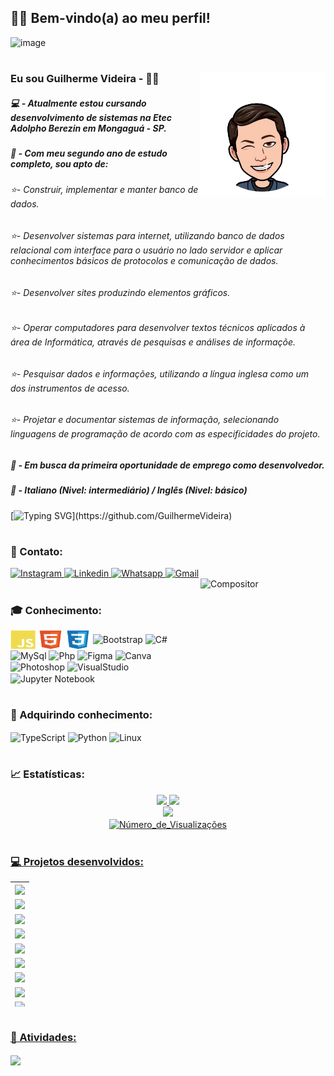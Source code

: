 ## 👋🏻 Bem-vindo(a) ao meu perfil!

![image](https://user-images.githubusercontent.com/123119430/223731708-7c2216db-5e5a-4688-814f-e6e7243fd990.png) 

#
 
<img align="right" alt="Avatar" height="200" width="200"  src="https://github.com/GuilhermeVideira/GuilhermeVideira/blob/main/Avatar/Guilherme%20Videira.png?raw=true" />

### Eu sou Guilherme Videira - 🧑🏻‍

##### 💻 - Atualmente estou cursando desenvolvimento de sistemas na Etec Adolpho Berezin em Mongaguá - SP. 

##### 📑 - Com meu segundo ano de estudo completo, sou apto de: 

###### ⭐- Construir, implementar e manter banco de dados. 

###### ⭐- Desenvolver sistemas para internet, utilizando banco de dados relacional com interface para o usuário no lado servidor e aplicar conhecimentos básicos de protocolos e comunicação de dados.

###### ⭐- Desenvolver sites produzindo elementos gráficos. 

###### ⭐- Operar computadores para desenvolver textos técnicos aplicados à área de Informática, através de pesquisas e análises de informaçõe. 

###### ⭐- Pesquisar dados e informações, utilizando a língua inglesa como um dos instrumentos de acesso.

###### ⭐- Projetar e documentar sistemas de informação, selecionando linguagens de programação de acordo com as especificidades do projeto.

##### 💼 - Em busca da primeira oportunidade de emprego como desenvolvedor. 

##### 👅 - Italiano (Nivel: intermediário) / Inglês (Nivel: básico)
 

[![Typing SVG](https://readme-typing-svg.herokuapp.com?font=Fira+Code&size=30&pause=1000&color=238972&center=true&vCenter=true&width=1000&lines=Welcome%2C+My+name+is+Guilherme+Videira!;I'm+16+years+old.;I'm+from+Brazil%2C+Mongaguá+-+SP.;I+study+systems+development!+;at+Etec+Adolpho+Berezin!;Follw+we!)](https://github.com/GuilhermeVideira)


#
### 📱 Contato:

<div> 
 
  <a href="https://www.instagram.com/guiiziin07/" target="_blank">
   <img alt="Instagram" src="https://img.shields.io/badge/-Instagram-%23E4405F?style=for-the-badge&logo=instagram&logoColor=white" target="_blank">
   </a> 
 
  <a href="https://www.linkedin.com/in/guilherme-videira-5b147b238/" target="_blank">
    <img alt="Linkedin" src="https://img.shields.io/badge/-LinkedIn-%230077B5?style=for-the-badge&logo=linkedin&logoColor=white" target="_blank">
  </a>
 
  <a href="https://wa.me/5513996374996?text=Olá!%20Inicie%20a%20conversa%20e%20entre%20em%20contato%20comigo!" target="_blank">
    <img src="https://img.shields.io/badge/WhatsApp-25D366?style=for-the-badge&logo=whatsapp&logoColor=white" alt="Whatsapp">
   </a>
 
 <a href="mailto:guifvideira@gmail.com" target="_blank">
  <img src="https://img.shields.io/badge/Gmail-D14836?style=for-the-badge&logo=gmail&logoColor=white" alt="Gmail">
 </a>

  
<div>
<img align="right" alt="Compositor" height="200" width="200"  src="https://cdn.jsdelivr.net/gh/devicons/devicon/icons/phalcon/phalcon-original.svg" />
</div>
          
  #
   ### 🎓 Conhecimento:
  <img align="center" alt="Js" height="30" width="40" src="https://raw.githubusercontent.com/devicons/devicon/master/icons/javascript/javascript-plain.svg">
  <img align="center" alt="HTML" height="30" width="40" src="https://raw.githubusercontent.com/devicons/devicon/master/icons/html5/html5-original.svg">
  <img align="center" alt="CSS" height="30" width="40" src="https://raw.githubusercontent.com/devicons/devicon/master/icons/css3/css3-original.svg">
   <img align="center" alt="Bootstrap" height="30" width="40" src="https://cdn.jsdelivr.net/gh/devicons/devicon/icons/bootstrap/bootstrap-plain-wordmark.svg" />
  <img  align="center" alt="C#" height="30" width="40" src="https://cdn.jsdelivr.net/gh/devicons/devicon/icons/csharp/csharp-original.svg" />
  <img  align="center" alt="MySql" height="30" width="40" src="https://cdn.jsdelivr.net/gh/devicons/devicon/icons/mysql/mysql-original.svg" />
  <img align="center" alt="Php" height="30" width="40" src="https://cdn.jsdelivr.net/gh/devicons/devicon/icons/php/php-original.svg">
   <img align="center" alt="Figma" height="30" width="40"  src="https://cdn.jsdelivr.net/gh/devicons/devicon/icons/figma/figma-original.svg" />
    <img align="center" alt="Canva" height="30" width="40" src="https://cdn.jsdelivr.net/gh/devicons/devicon/icons/canva/canva-original.svg" />
   <img align="center" alt="Photoshop" height="30" width="40" src="https://cdn.jsdelivr.net/gh/devicons/devicon/icons/photoshop/photoshop-plain.svg" />
   <img align="center" alt="VisualStudio" height="30" width="40" src="https://cdn.jsdelivr.net/gh/devicons/devicon/icons/visualstudio/visualstudio-plain.svg" />
 <img  align="center" alt="Jupyter Notebook" height="30" width="40" src="https://cdn.jsdelivr.net/gh/devicons/devicon/icons/jupyter/jupyter-original-wordmark.svg" />
</div>
 
#

 ### 🧠 Adquirindo conhecimento:
<img align="center" alt="TypeScript" height="30" width="40" src="https://cdn.jsdelivr.net/gh/devicons/devicon/icons/typescript/typescript-original.svg" />  <img align="center" alt="Python" height="35" width="40" src="https://cdn.jsdelivr.net/gh/devicons/devicon/icons/python/python-original-wordmark.svg" /> 
<img align="center" alt="Linux" height="30" width="40" src="https://cdn.jsdelivr.net/gh/devicons/devicon/icons/linux/linux-original.svg" />
</div>
                  
# 

### 📈 Estatísticas:

 <div align="center">
  <a href="https://github.com/GuilhermeVideira">
  <img height="180em" src="https://github-readme-stats.vercel.app/api?username=GuilhermeVideira&theme=gotham&show_icons=true&include_all_commits=true&hide_border=true"/>
  <img height="180em" src="https://github-readme-stats.vercel.app/api/top-langs/?username=GuilhermeVideira&theme=gotham&hide_border=true&layout=compact&langs_count=10"/>
  <br>
  <img height="190px" src="https://streak-stats.demolab.com?user=GuilhermeVideira&theme=gotham&hide_border=true&locale=pt_BR" />
   <br>
   <center> <img align="center" src="https://visitor-badge.feriirawann.repl.co?username=GuilhermeVideira&repo=https://github.com/GuilhermeVideira/GuilhermeVideira&label=VISITANTES&color=%232BA888&style=for-the-badge&label=Visualizacaos&logo=OpenTelemetry&logoColor=97cdcb&color=2ba888" alt="Número_de_Visualizações" height="40px" /> </center>
   </div>
  
# 

### 💻 Projetos desenvolvidos:
 
   
 <div align="center">
  
   <table height="200px">
     <tr>
      <td>
      <a href="https://github.com/GuilhermeVideira/Projeto-Desenvolvimento-de-sistemas" target="_blank">
        <img align="center" src="https://github-readme-stats-endrewss.vercel.app/api/pin?username=GuilhermeVideira&repo=Projeto-Desenvolvimento-de-sistemas&theme=gotham&hide_border=true&show_icons=true&cache_seconds=14400">
    </a>
      </td>
    </tr>
     <tr>
      <td>
      <a href="https://github.com/GuilhermeVideira/Projeto-Italia" target="_blank">
        <img align="center" src="https://github-readme-stats-endrewss.vercel.app/api/pin?username=GuilhermeVideira&repo=Projeto-Italia&theme=gotham&hide_border=true&show_icons=true&cache_seconds=14400">
    </a>
      </td>
    </tr>
     <tr>
      <td>
      <a href="https://github.com/GuilhermeVideira/Projeto-Mario-Bros" target="_blank">
        <img align="center" src="https://github-readme-stats-endrewss.vercel.app/api/pin?username=GuilhermeVideira&repo=Projeto-Mario-Bros&theme=gotham&hide_border=true&show_icons=true&cache_seconds=14400">
    </a>
      </td>
    </tr>
    <tr>
      <td>
      <a href="https://github.com/GuilhermeVideira/Projeto-Pac-Man" target="_blank">
        <img align="center" src="https://github-readme-stats-endrewss.vercel.app/api/pin?username=GuilhermeVideira&repo=Projeto-Pac-Man&theme=gotham&hide_border=true&show_icons=true&cache_seconds=14400">
    </a>
      </td>
    </tr>
     <tr>
      <td>
      <a href="https://github.com/GuilhermeVideira/Projeto-Tela-De-Login " target="_blank">
        <img align="center" src="https://github-readme-stats-endrewss.vercel.app/api/pin?username=GuilhermeVideira&repo=Projeto-Tela-De-Login&theme=gotham&hide_border=true&show_icons=true&cache_seconds=14400">
    </a>
      </td>
    </tr>
     <tr>
      <td>
      <a href="https://github.com/GuilhermeVideira/Portifolio" target="_blank">
        <img align="center" src="https://github-readme-stats-endrewss.vercel.app/api/pin?username=GuilhermeVideira&repo=Portifolio&theme=gotham&hide_border=true&show_icons=true&cache_seconds=14400">
    </a>
      </td>
    </tr>
     <tr>
      <td>
      <a href="https://github.com/GuilhermeVideira/Projeto-Tela-De-Cadastro" target="_blank">
        <img align="center" src="https://github-readme-stats-endrewss.vercel.app/api/pin?username=GuilhermeVideira&repo=Projeto-Tela-De-Cadastro&theme=gotham&hide_border=true&show_icons=true&cache_seconds=14400">
    </a>
      </td>
    </tr>
     <tr>
      <td>
      <a href="https://github.com/GuilhermeVideira/Projeto-Site-de-Operadores-Logicos" target="_blank">
  <img align="center" src="https://github-readme-stats-endrewss.vercel.app/api/pin?username=GuilhermeVideira&repo=Projeto-Site-de-Operadores-Logicos&theme=gotham&hide_border=true&show_icons=true&cache_seconds=14400">
    </a>
      </td>
    </tr>
     <tr>
      <td>
      <a href="https://github.com/GuilhermeVideira/Projeto-Exemplos-Funcionais-de-Switch" target="_blank">
  <img align="center" src="https://github-readme-stats-endrewss.vercel.app/api/pin?username=GuilhermeVideira&repo=Projeto-Exemplos-Funcionais-de-Switch&theme=gotham&hide_border=true&show_icons=true&cache_seconds=14400">
    </a>
      </td>
    </tr>
     <tr>
      <td>
      <a href="https://github.com/GuilhermeVideira/Projeto-Automacao-de-Analise-Ambientais-e-Geoprocessamento" target="_blank">
  <img align="center" src="https://github-readme-stats-endrewss.vercel.app/api/pin?username=GuilhermeVideira&repo=Projeto-Automacao-de-Analise-Ambientais-e-Geoprocessamento&theme=gotham&hide_border=true&show_icons=true&cache_seconds=14400">
    </a>
      </td>
    </tr>
     <tr>
      <td>
      <a href="https://github.com/GuilhermeVideira/Projeto-Automacao-Web" target="_blank">
  <img align="center" src="https://github-readme-stats-endrewss.vercel.app/api/pin?username=GuilhermeVideira&repo=Projeto-Automacao-Web&theme=gotham&hide_border=true&show_icons=true&cache_seconds=14400">
    </a>
      </td>
    </tr>
      <tr>
      <td>
      <a href="https://github.com/GuilhermeVideira/Projeto-Ciencia-de-Dados" target="_blank">
  <img align="center" src="https://github-readme-stats-endrewss.vercel.app/api/pin?username=GuilhermeVideira&repo=Projeto-Ciencia-de-Dados&theme=gotham&hide_border=true&show_icons=true&cache_seconds=14400">
    </a>
      </td>
    </tr>
      <tr>
      <td>
      <a href="https://github.com/GuilhermeVideira/Projeto-Aplicativo-de-Reserva-de-Lugar" target="_blank">
  <img align="center" src="https://github-readme-stats-endrewss.vercel.app/api/pin?username=GuilhermeVideira&repo=Projeto-Aplicativo-de-Reserva-de-Lugar&theme=gotham&hide_border=true&show_icons=true&cache_seconds=14400">
    </a>
      </td>
    </tr>
     <tr>
      <td>
      <a href="https://github.com/GuilhermeVideira/Projeto-Analise-de-dados" target="_blank">
  <img align="center" src="https://github-readme-stats-endrewss.vercel.app/api/pin?username=GuilhermeVideira&repo=Projeto-Analise-de-dados&theme=gotham&hide_border=true&show_icons=true&cache_seconds=14400">
    </a>
      </td>
    </tr>
    <tr>
      <td>
      <a href="https://github.com/GuilhermeVideira/Projeto-Automacao-de-Processos" target="_blank">
  <img align="center" src="https://github-readme-stats-endrewss.vercel.app/api/pin?username=GuilhermeVideira&repo=Projeto-Automacao-de-Processos&theme=gotham&hide_border=true&show_icons=true&cache_seconds=14400">
    </a>
      </td>
    </tr>
    </tr>
   <tr>
      <td>
      <a href="https://github.com/GuilhermeVideira/Projeto-Site-de-Sistema-de-Notas" target="_blank">
  <img align="center" src="https://github-readme-stats-endrewss.vercel.app/api/pin?username=GuilhermeVideira&repo=Projeto-Site-de-Sistema-de-Notas&theme=gotham&hide_border=true&show_icons=true&cache_seconds=14400">
    </a>
      </td>
    </tr>
    </tr>
    <tr>
      <td>
      <a href="https://github.com/GuilhermeVideira/Projeto-Aplicativo-de-Cadastro" target="_blank">
  <img align="center" src="https://github-readme-stats-endrewss.vercel.app/api/pin?username=GuilhermeVideira&repo=Projeto-Aplicativo-de-Cadastro&theme=gotham&hide_border=true&show_icons=true&cache_seconds=14400">
    </a>
      </td>
    </tr>
    </tr>
     <tr>
      <td>
      <a href="https://github.com/GuilhermeVideira/Projeto-Sistema-Calendario-e-Relogio" target="_blank">
  <img align="center" src="https://github-readme-stats-endrewss.vercel.app/api/pin?username=GuilhermeVideira&repo=Projeto-Sistema-Calendario-e-Relogio&theme=gotham&hide_border=true&show_icons=true&cache_seconds=14400">
    </a>
      </td>
    </tr>
    </tr>
     <tr>
      <td>
      <a href="https://github.com/GuilhermeVideira/Projeto-Site-de-Exercicios-Php" target="_blank">
        <img align="center" src="https://github-readme-stats-endrewss.vercel.app/api/pin?username=GuilhermeVideira&repo=Projeto-Site-de-Exercicios-Php&theme=gotham&hide_border=true&show_icons=true&cache_seconds=14400">
    </a>
      </td>
    </tr>
    </tr>
     <tr>
      <td>
      <a href="https://github.com/GuilhermeVideira/Projeto-Lista-de-Tarefas" target="_blank">
        <img align="center" src="https://github-readme-stats-endrewss.vercel.app/api/pin?username=GuilhermeVideira&repo=Projeto-Lista-de-Tarefas&theme=gotham&hide_border=true&show_icons=true&cache_seconds=14400">
    </a>
      </td>
    </tr>
    </tr>
    <tr>
      <td>
      <a href="https://github.com/GuilhermeVideira/Projeto-Mobile" target="_blank">
        <img align="center" src="https://github-readme-stats-endrewss.vercel.app/api/pin?username=GuilhermeVideira&repo=Projeto-Mobile&theme=gotham&hide_border=true&show_icons=true&cache_seconds=14400">
    </a>
      </td>
    </tr>
  <tr>
      <td>
      <a href="https://github.com/GuilhermeVideira/Projeto-Cadastro-de-Clientes" target="_blank">
        <img align="center" src="https://github-readme-stats-endrewss.vercel.app/api/pin?username=GuilhermeVideira&repo=Projeto-Cadastro-de-Clientes&theme=gotham&hide_border=true&show_icons=true&cache_seconds=14400">
    </a>
      </td>
    </tr>
     <tr>
      <td>
      <a href="https://github.com/GuilhermeVideira/Projeto-Conversao-de-Temperatura" target="_blank">
        <img align="center" src="https://github-readme-stats-endrewss.vercel.app/api/pin?username=GuilhermeVideira&repo=Projeto-Conversao-de-Temperatura&theme=gotham&hide_border=true&show_icons=true&cache_seconds=14400">
    </a>
      </td>
    </tr>
     <tr>
      <td>
      <a href="https://github.com/GuilhermeVideira/Projeto-Calculadora" target="_blank">
        <img align="center" src="https://github-readme-stats-endrewss.vercel.app/api/pin?username=GuilhermeVideira&repo=Projeto-Calculadora&theme=gotham&hide_border=true&show_icons=true&cache_seconds=14400">
    </a>
      </td>
    </tr>
     <tr>
      <td>
      <a href="https://github.com/GuilhermeVideira/Projeto-Calculadora-Regra-de-Tres" target="_blank">
        <img align="center" src="https://github-readme-stats-endrewss.vercel.app/api/pin?username=GuilhermeVideira&repo=Projeto-Calculadora-Regra-de-Tres&theme=gotham&hide_border=true&show_icons=true&cache_seconds=14400">
    </a>
      </td>
    </tr>
     <tr>
      <td>
      <a href="https://github.com/GuilhermeVideira/Projeto-Calculadora-Regra-De-Tres-Composta" target="_blank">
        <img align="center" src="https://github-readme-stats-endrewss.vercel.app/api/pin?username=GuilhermeVideira&repo=Projeto-Calculadora-Regra-De-Tres-Composta&theme=gotham&hide_border=true&show_icons=true&cache_seconds=14400">
    </a>
      </td>
    </tr>
    <tr>
      <td>
      <a href="https://github.com/GuilhermeVideira/Projeto-Lampada" target="_blank">
        <img align="center" src="https://github-readme-stats-endrewss.vercel.app/api/pin?username=GuilhermeVideira&repo=Projeto-Lampada&theme=gotham&hide_border=true&show_icons=true&cache_seconds=14400">
    </a>
      </td>
    </tr>
    <tr>
      <td>
      <a href="https://github.com/GuilhermeVideira/Projeto-The-Last-of-Us" target="_blank">
        <img align="center" src="https://github-readme-stats-endrewss.vercel.app/api/pin?username=GuilhermeVideira&repo=Projeto-The-Last-of-Us&theme=gotham&hide_border=true&show_icons=true&cache_seconds=14400">
    </a>
      </td>
    </tr>
    <tr>
      <td>
      <a href="https://github.com/GuilhermeVideira/Projeto-Calculadora-de-Consumo" target="_blank">
        <img align="center" src="https://github-readme-stats-endrewss.vercel.app/api/pin?username=GuilhermeVideira&repo=Projeto-Calculadora-de-Consumo&theme=gotham&hide_border=true&show_icons=true&cache_seconds=14400">
    </a>
      </td>
    </tr>
    <tr>
      <td>
      <a href="https://github.com/GuilhermeVideira/Projeto-Calculadora-Csharp" target="_blank">
        <img align="center" src="https://github-readme-stats-endrewss.vercel.app/api/pin?username=GuilhermeVideira&repo=Projeto-Calculadora-Csharp&theme=gotham&hide_border=true&show_icons=true&cache_seconds=14400">
    </a>
      </td>
    </tr>
    <tr>
      <td>
      <a href="https://github.com/GuilhermeVideira/Projeto-Sistema-Venda" target="_blank">
        <img align="center" src="https://github-readme-stats-endrewss.vercel.app/api/pin?username=GuilhermeVideira&repo=Projeto-Sistema-Venda&theme=gotham&hide_border=true&show_icons=true&cache_seconds=14400">
    </a>
      </td>
    </tr>
     <tr>
      <td>
      <a href="https://github.com/GuilhermeVideira/Projeto-Aplicativo-de-desenho" target="_blank">
        <img align="center" src="https://github-readme-stats-endrewss.vercel.app/api/pin?username=GuilhermeVideira&repo=Projeto-Aplicativo-de-desenho&theme=gotham&hide_border=true&show_icons=true&cache_seconds=14400">
    </a>
      </td>
    </tr>
     <tr>
      <td>
      <a href="https://github.com/GuilhermeVideira/Projeto-Formulario-de-Cadastro-de-dev" target="_blank">
        <img align="center" src="https://github-readme-stats-endrewss.vercel.app/api/pin?username=GuilhermeVideira&repo=Projeto-Formulario-de-Cadastro-de-dev&theme=gotham&hide_border=true&show_icons=true&cache_seconds=14400">
    </a>
      </td>
    </tr>
     <tr>
      <td>
      <a href="https://github.com/GuilhermeVideira/Projeto-Exercicios-Php" target="_blank">
        <img align="center" src="https://github-readme-stats-endrewss.vercel.app/api/pin?username=GuilhermeVideira&repo=Projeto-Exercicios-Php&theme=gotham&hide_border=true&show_icons=true&cache_seconds=14400">
    </a>
      </td>
    </tr>
     <tr>
      <td>
      <a href="https://github.com/GuilhermeVideira/Projeto-Relogio-Cronometro" target="_blank">
        <img align="center" src="https://github-readme-stats-endrewss.vercel.app/api/pin?username=GuilhermeVideira&repo=Projeto-Relogio-Cronometro&theme=gotham&hide_border=true&show_icons=true&cache_seconds=14400">
    </a>
      </td>
    </tr>
     <tr>
      <td>
      <a href="https://github.com/GuilhermeVideira/Projeto-Aplicativo-Formulario-de-Cadastro-de-Campeonato" target="_blank">
        <img align="center" src="https://github-readme-stats-endrewss.vercel.app/api/pin?username=GuilhermeVideira&repo=Projeto-Aplicativo-Formulario-de-Cadastro-de-Campeonato&theme=gotham&hide_border=true&show_icons=true&cache_seconds=14400">
    </a>
      </td>
    </tr>
     <tr>
      <td>
      <a href="https://github.com/GuilhermeVideira/Projeto-Exercicios-TypeScript" target="_blank">
        <img align="center" src="https://github-readme-stats-endrewss.vercel.app/api/pin?username=GuilhermeVideira&repo=Projeto-Exercicios-TypeScript&theme=gotham&hide_border=true&show_icons=true&cache_seconds=14400">
    </a>
      </td>
    </tr>
     <tr>
      <td>
      <a href="https://github.com/GuilhermeVideira/Projeto-Exercicios-CSharp01" target="_blank">
        <img align="center" src="https://github-readme-stats-endrewss.vercel.app/api/pin?username=GuilhermeVideira&repo=Projeto-Exercicios-CSharp01&theme=gotham&hide_border=true&show_icons=true&cache_seconds=14400">
    </a>
      </td>
    </tr>
      <tr>
      <td>
      <a href="https://github.com/GuilhermeVideira/Projeto-Exercicios-CSharp02" target="_blank">
        <img align="center" src="https://github-readme-stats-endrewss.vercel.app/api/pin?username=GuilhermeVideira&repo=Projeto-Exercicios-CSharp02&theme=gotham&hide_border=true&show_icons=true&cache_seconds=14400">
    </a>
      </td>
    </tr>
      <tr>
      <td>
      <a href="https://github.com/GuilhermeVideira/Projeto-Exercicios-CSharp03" target="_blank">
        <img align="center" src="https://github-readme-stats-endrewss.vercel.app/api/pin?username=GuilhermeVideira&repo=Projeto-Exercicios-CSharp03&theme=gotham&hide_border=true&show_icons=true&cache_seconds=14400">
    </a>
      </td>
    </tr>
      <tr>
      <td>
      <a href="https://github.com/GuilhermeVideira/Projeto-Exercicios-CSharp04" target="_blank">
        <img align="center" src="https://github-readme-stats-endrewss.vercel.app/api/pin?username=GuilhermeVideira&repo=Projeto-Exercicios-CSharp04&theme=gotham&hide_border=true&show_icons=true&cache_seconds=14400">
    </a>
      </td>
    </tr>
      <tr>
      <td>
      <a href="https://github.com/GuilhermeVideira/Projeto-Exercicios-CSharp05" target="_blank">
        <img align="center" src="https://github-readme-stats-endrewss.vercel.app/api/pin?username=GuilhermeVideira&repo=Projeto-Exercicios-CSharp05&theme=gotham&hide_border=true&show_icons=true&cache_seconds=14400">
    </a>
      </td>
    </tr>
      <tr>
      <td>
      <a href="https://github.com/GuilhermeVideira/Projeto-Exercicios-CSharp06" target="_blank">
        <img align="center" src="https://github-readme-stats-endrewss.vercel.app/api/pin?username=GuilhermeVideira&repo=Projeto-Exercicios-CSharp06&theme=gotham&hide_border=true&show_icons=true&cache_seconds=14400">
    </a>
      </td>
    </tr>
      <tr>
      <td>
      <a href="https://github.com/GuilhermeVideira/Projeto-Exercicios-CSharp07" target="_blank">
        <img align="center" src="https://github-readme-stats-endrewss.vercel.app/api/pin?username=GuilhermeVideira&repo=Projeto-Exercicios-CSharp07&theme=gotham&hide_border=true&show_icons=true&cache_seconds=14400">
    </a>
      </td>
    </tr>
      <tr>
      <td>
      <a href="https://github.com/GuilhermeVideira/Projeto-Exercicios-CSharp08" target="_blank">
        <img align="center" src="https://github-readme-stats-endrewss.vercel.app/api/pin?username=GuilhermeVideira&repo=Projeto-Exercicios-CSharp08&theme=gotham&hide_border=true&show_icons=true&cache_seconds=14400">
    </a>
      </td>
    </tr>
     <tr>
      <td>
      <a href="https://github.com/GuilhermeVideira/Projeto-Universo" target="_blank">
        <img align="center" src="https://github-readme-stats-endrewss.vercel.app/api/pin?username=GuilhermeVideira&repo=Projeto-Universo&theme=gotham&hide_border=true&show_icons=true&cache_seconds=14400">
    </a>
      </td>
    </tr>
     <tr>
      <td>
      <a href="https://github.com/GuilhermeVideira/Projeto-BD" target="_blank">
        <img align="center" src="https://github-readme-stats-endrewss.vercel.app/api/pin?username=GuilhermeVideira&repo=Projeto-BD&theme=gotham&hide_border=true&show_icons=true&cache_seconds=14400">
    </a>
      </td>
    </tr>
     <tr>
      <td>
      <a href="https://github.com/GuilhermeVideira/Projeto-Html" target="_blank">
        <img align="center" src="https://github-readme-stats-endrewss.vercel.app/api/pin?username=GuilhermeVideira&repo=Projeto-Html&theme=gotham&hide_border=true&show_icons=true&cache_seconds=14400">
    </a>
      </td>
    </tr>
    
 </table>
  
 </div>

#

### 📌 Atividades:

  <img align="center" src="https://github-readme-activity-graph.vercel.app/graph?username=GuilhermeVideira&theme=gotham&show_icons=true&hide_border=true&custom_title=Grafico%20de%20Atividades%20no%20Git%20Hub:"/>

#
